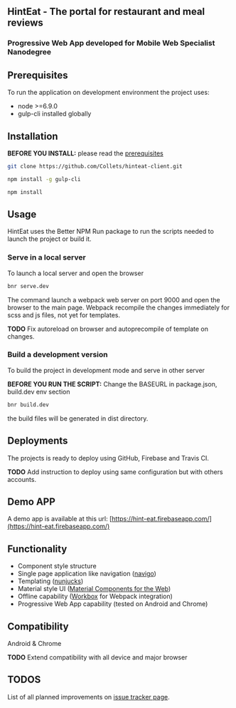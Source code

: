 ## HintEat - The portal for restaurant and meal reviews
### Progressive Web App developed for Mobile Web Specialist Nanodegree

## Prerequisites

To run the application on development environment the project uses:
* node >=6.9.0
* gulp-cli installed globally

## Installation

**BEFORE YOU INSTALL:** please read the [prerequisites](#prerequisites)

```bash
git clone https://github.com/Collets/hinteat-client.git
```

```bash
npm install -g gulp-cli

npm install
```

## Usage

HintEat uses the Better NPM Run package to run the scripts needed to launch the project or build it.

### Serve in a local server

To launch a local server and open the browser
```bash
bnr serve.dev
```

The command launch a webpack web server on port 9000 and open the browser to the main page.
Webpack recompile the changes immediately for scss and js files, not yet for templates.

**TODO** Fix autoreload on browser and autoprecompile of template on changes.

### Build a development version

To build the project in development mode and serve in other server

**BEFORE YOU RUN THE SCRIPT:** Change the BASEURL in package.json, build.dev env section

```bash
bnr build.dev
```

the build files will be generated in dist directory.

## Deployments

The projects is ready to deploy using GitHub, Firebase and Travis CI.

**TODO** Add instruction to deploy using same configuration but with others accounts.

## Demo APP

A demo app is available at this url: [https://hint-eat.firebaseapp.com/](https://hint-eat.firebaseapp.com/)

## Functionality

* Component style structure
* Single page application like navigation ([navigo](https://github.com/krasimir/navigo))
* Templating ([nunjucks](https://mozilla.github.io/nunjucks/))
* Material style UI ([Material Components for the Web](https://material.io/components/web/))
* Offline capability ([Workbox](https://developers.google.com/web/tools/workbox/) for Webpack integration)
* Progressive Web App capability (tested on Android and Chrome)

## Compatibility

Android & Chrome

**TODO** Extend compatibility with all device and major browser

## TODOS

List of all planned improvements on [issue tracker page](https://github.com/Collets/hinteat-client/issues/18).
